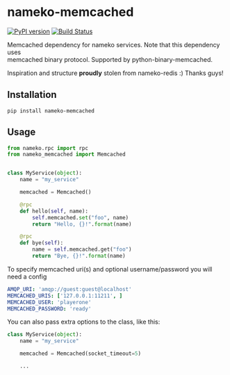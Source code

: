 # nameko-memcached
[![PyPI version](https://badge.fury.io/py/nameko-memcached.svg)](https://badge.fury.io/py/nameko-redis)
[![Build Status](https://travis-ci.org/frisellcpl/nameko-memcached.svg?branch=master)](https://travis-ci.org/frisellcpl/nameko-memcached)

Memcached dependency for nameko services. Note that this dependency uses \
memcached binary protocol. Supported by python-binary-memcached.

Inspiration and structure **proudly** stolen from nameko-redis :) Thanks guys!

## Installation
```
pip install nameko-memcached
```

## Usage
```python
from nameko.rpc import rpc
from nameko_memcached import Memcached


class MyService(object):
    name = "my_service"

    memcached = Memcached()

    @rpc
    def hello(self, name):
        self.memcached.set("foo", name)
        return "Hello, {}!".format(name)

    @rpc
    def bye(self):
        name = self.memcached.get("foo")
        return "Bye, {}!".format(name)
```

To specify memcached uri(s) and optional username/password you will need a config
```yaml
AMQP_URI: 'amqp://guest:guest@localhost'
MEMCACHED_URIS: ['127.0.0.1:11211', ]
MEMCACHED_USER: 'playerone'
MEMCACHED_PASSWORD: 'ready'
```

You can also pass extra options to the class, like this:
```python
class MyService(object):
    name = "my_service"

    memcached = Memcached(socket_timeout=5)

    ...
```
